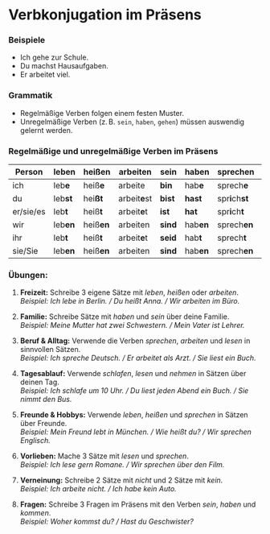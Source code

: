 # Verbkonjugation im Präsens

### Beispiele

- Ich gehe zur Schule.
- Du machst Hausaufgaben.
- Er arbeitet viel.

### Grammatik

- Regelmäßige Verben folgen einem festen Muster.
- Unregelmäßige Verben (z. B. `sein`, `haben`, `gehen`) müssen auswendig gelernt werden.

### Regelmäßige und unregelmäßige Verben im Präsens

| Person    | leben     | heißen     | arbeiten      | sein     | haben     | sprechen         | schlafen     | lesen     | nehmen     |
| --------- | --------- | ---------- | ------------- | -------- | --------- | ---------------- | ------------ | --------- | ---------- |
| ich       | leb**e**  | heiß**e**  | arbeite       | **bin**  | hab**e**  | sprech**e**      | schlafe      | lese      | nehme      |
| du        | leb**st** | hei**ßt**  | arbeit**e**st | **bist** | **hast**  | spr**i**ch**st** | schl**ä**fst | l**ie**st | n**imm**st |
| er/sie/es | leb**t**  | heiß**t**  | arbeit**e**t  | **ist**  | **hat**   | spr**i**ch**t**  | schl**ä**ft  | l**ie**st | n**imm**t  |
| wir       | leb**en** | heiß**en** | arbeiten      | **sind** | hab**en** | sprech**en**     | schlafen     | lesen     | nehmen     |
| ihr       | leb**t**  | heiß**t**  | arbeit**e**t  | **seid** | hab**t**  | sprech**t**      | schlaft      | lest      | nehmt      |
| sie/Sie   | leb**en** | heiß**en** | arbeiten      | **sind** | hab**en** | sprech**en**     | schlafen     | lesen     | nehmen     |

### Übungen:

1. **Freizeit:** Schreibe 3 eigene Sätze mit _leben_, _heißen_ oder _arbeiten_.<br>
   _Beispiel: Ich lebe in Berlin. / Du heißt Anna. / Wir arbeiten im Büro._

2. **Familie:** Schreibe Sätze mit _haben_ und _sein_ über deine Familie.<br>
   _Beispiel: Meine Mutter hat zwei Schwestern. / Mein Vater ist Lehrer._

3. **Beruf & Alltag:** Verwende die Verben _sprechen_, _arbeiten_ und _lesen_ in sinnvollen Sätzen.<br>
   _Beispiel: Ich spreche Deutsch. / Er arbeitet als Arzt. / Sie liest ein Buch._

4. **Tagesablauf:** Verwende _schlafen_, _lesen_ und _nehmen_ in Sätzen über deinen Tag.<br>
   _Beispiel: Ich schlafe um 10 Uhr. / Du liest jeden Abend ein Buch. / Sie nimmt den Bus._

5. **Freunde & Hobbys:** Verwende _leben_, _heißen_ und _sprechen_ in Sätzen über Freunde.<br>
   _Beispiel: Mein Freund lebt in München. / Wie heißt du? / Wir sprechen Englisch._

6. **Vorlieben:** Mache 3 Sätze mit _lesen_ und _sprechen_.<br>
   _Beispiel: Ich lese gern Romane. / Wir sprechen über den Film._

7. **Verneinung:** Schreibe 2 Sätze mit _nicht_ und 2 Sätze mit _kein_.<br>
   _Beispiel: Ich arbeite nicht. / Ich habe kein Auto._

8. **Fragen:** Schreibe 3 Fragen im Präsens mit den Verben _sein_, _haben_ und _kommen_.<br>
   _Beispiel: Woher kommst du? / Hast du Geschwister?_
